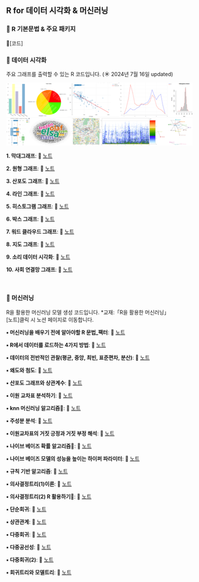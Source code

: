 ## R for 데이터 시각화 & 머신러닝
### 📌 R 기본문법 & 주요 패키지 
🔌[코드]

### 📌 데이터 시각화

주요 그래프를 출력할 수 있는 R 코드입니다. (☀️ 2024년 7월 16일 updated)

<img src="image/_0-1.png">
<img src="image/_0-2.png">


**1. 막대그래프**: 📄 [노트](https://github.com/goguma999/R__/blob/main/01.%20%EB%A7%89%EB%8C%80%20%EA%B7%B8%EB%9E%98%ED%94%84.md)

**2. 원형 그래프**: 📄 [노트](https://github.com/goguma999/R__/blob/main/02.%20%EC%9B%90%ED%98%95%20%EA%B7%B8%EB%9E%98%ED%94%84.md)

**3. 산포도 그래프**: 📄 [노트](https://github.com/goguma999/R__/blob/main/03.%20%EC%82%B0%ED%8F%AC%EB%8F%84%20%EA%B7%B8%EB%9E%98%ED%94%84.md)

**4. 라인 그래프**: 📄 [노트](https://github.com/goguma999/R__/blob/main/04.%20%EB%9D%BC%EC%9D%B8%20%EA%B7%B8%EB%9E%98%ED%94%84%20.md)

**5. 히스토그램 그래프**: 📄 [노트](https://github.com/goguma999/R__/blob/main/05.%20%ED%9E%88%EC%8A%A4%ED%86%A0%EA%B7%B8%EB%9E%A8%20%EA%B7%B8%EB%9E%98%ED%94%84.md)

**6. 박스 그래프**: 📄 [노트](https://github.com/goguma999/R__/blob/main/06.%20%EB%B0%95%EC%8A%A4%20%EA%B7%B8%EB%9E%98%ED%94%84.md)

**7. 워드 클라우드 그래프**: 📄 [노트](https://github.com/goguma999/R__/blob/main/07.%20%EC%9B%8C%EB%93%9C%20%ED%81%B4%EB%9D%BC%EC%9A%B0%EB%93%9C%20%EA%B7%B8%EB%9E%98%ED%94%84%20.md)

**8. 지도 그래프**: 📄 [노트](https://github.com/goguma999/R__/blob/main/08.%20%EC%A7%80%EB%8F%84%20%EA%B7%B8%EB%9E%98%ED%94%84.md)

**9. 소리 데이터 시각화**: 📄 [노트](https://github.com/goguma999/R__/blob/main/09.%20%EC%86%8C%EB%A6%AC%20%EB%8D%B0%EC%9D%B4%ED%84%B0%20%EC%8B%9C%EA%B0%81%ED%99%94.md)

**10. 사회 연결망 그래프**: 📄 [노트](https://github.com/goguma999/R__/blob/main/10.%20%EC%82%AC%ED%9A%8C%20%EC%97%B0%EA%B2%B0%EB%A7%9D%20%EA%B7%B8%EB%9E%98%ED%94%84%20.md)


&nbsp;

### 📌 머신러닝
R을 활용한 머신러닝 모델 생성 코드입니다.    *교재:「R을 활용한 머신러닝」    
[노트]클릭 시 노션 페이지로 이동합니다.    


**▪️ 머신러닝을 배우기 전에 알아야할 R 문법_팩터**: 📄 [노트](https://www.notion.so/048-R-_-c487e7d07747487facf882d7d1ef7340?pvs=21)

**▪️ R에서 데이터를 로드하는 4가지 방법**: 📄 [노트](https://www.notion.so/049-R-4-d7459b1f67574f8c82f9ae421bebbd4c?pvs=21)

**▪️ 데이터의 전반적인 관찰(평균, 중앙, 최빈, 표준편차, 분산)**: 📄 [노트](https://www.notion.so/050-32f4d2f178bb44138db3cc15e4f7f99f?pvs=21)

**▪️ 왜도와 첨도**: 📄 [노트](https://www.notion.so/051-116-121p-7db84140fbc34186ba9e1845a2774eb2?pvs=21)

**▪️ 산포도 그래프와 상관계수**: 📄 [노트](https://www.notion.so/052-fe3783ed999a4b21a90ec82a3a576749?pvs=21)

**▪️ 이원 교차표 분석하기**: 📄 [노트](https://www.notion.so/053-128p-a4292ab8ebe54092a6368a163b7afbae?pvs=21)

**▪️ knn 머신러닝 알고리즘💫**: 📄 [노트](https://www.notion.so/054-knn-0512b38d2c0e4699a79196e164f38625?pvs=21)

**▪️ 주성분 분석**: 📄 [노트](https://www.notion.so/055-5859205e78214dc9a5b6fb0285968750?pvs=21)

**▪️ 이원교차표의 거짓 긍정과 거짓 부정 해석**: 📄 [노트](https://www.notion.so/056-757657d1b5644ee2801a053bb4951f1a?pvs=21)

**▪️ 나이브 베이즈 확률 알고리즘💫**: 📄 [노트](https://www.notion.so/057-26eeec1767674d2fa3978d2c786df325?pvs=21)

**▪️ 나이브 베이즈 모델의 성능을 높이는 하이퍼 파라미터**: 📄 [노트](https://www.notion.so/058-182p-029095e5eff84737b89305dfe47786b2?pvs=21)

**▪️ 규칙 기반 알고리즘**: 📄 [노트](https://www.notion.so/059-8c915cad04204b37a7ad0b6bde3c5af0?pvs=21)

**▪️ 의사결정트리(1)이론**: 📄 [노트](https://www.notion.so/060-1-16d1acfe5bf04771837aef81c3c1ccc9?pvs=21)

**▪️ 의사결정트리(2) R 활용하기💫**: 📄 [노트](https://www.notion.so/060-2-R-c01a8ff5f53840b2b7b91d1d55c2194e?pvs=21)

**▪️ 단순회귀**: 📄 [노트](https://www.notion.so/061-1c270210109743fd8ec0840c613d8a1b)

**▪️ 상관관계**: 📄 [노트](https://www.notion.so/062-6cd6a154cd99497d9fdcd08712fa116e)

**▪️ 다중회귀**: 📄 [노트](https://www.notion.so/063-8f8c510f15c74e3491fa406622888a4f?pvs=4)

**▪️ 다중공선성**: 📄 [노트](https://www.notion.so/064-38cb888caa2a46a5b1cbed05a41c8ee7?pvs=4)

**▪️ 다중회귀(2)**: 📄 [노트](https://www.notion.so/065-4b5bb49b814d4e3ea4de62c54b01ecba?pvs=4)

**▪️ 회귀트리와 모델트리**: 📄 [노트](https://www.notion.so/066-309b0ed91c1b407eb16319a5883ecd0c?pvs=4)











